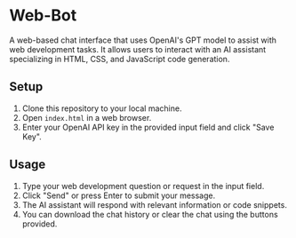 # Web-Bot
A web-based chat interface that uses OpenAI's GPT model to assist with web development tasks. It allows users to interact with an AI assistant specializing in HTML, CSS, and JavaScript code generation.

## Setup

1. Clone this repository to your local machine.
2. Open `index.html` in a web browser.
3. Enter your OpenAI API key in the provided input field and click "Save Key".

## Usage

1. Type your web development question or request in the input field.
2. Click "Send" or press Enter to submit your message.
3. The AI assistant will respond with relevant information or code snippets.
4. You can download the chat history or clear the chat using the buttons provided.
